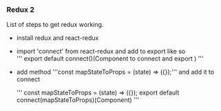 ### Redux 2

List of steps to get redux working.

-   install redux and react-redux
-   import 'connect' from react-redux and add to export like so\
    '''
    export default connect()(Component to connect and export )
    '''

-   add method '''const mapStateToProps = (state) => ({});''' and add it to connect

    '''
    const mapStateToProps = (state) => ({});
    export default connect(mapStateToProps)(Component)
    '''
